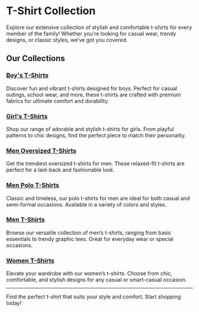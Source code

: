 # T-Shirt Collection

Explore our extensive collection of stylish and comfortable t-shirts for every member of the family! Whether you're looking for casual wear, trendy designs, or classic styles, we’ve got you covered.  

## **Our Collections**

### [Boy's T-Shirts](https://www.jandjp.in/collections/boys-t-shirt)  
Discover fun and vibrant t-shirts designed for boys. Perfect for casual outings, school wear, and more, these t-shirts are crafted with premium fabrics for ultimate comfort and durability.  

### [Girl's T-Shirts](https://www.jandjp.in/collections/girls-tshirt)  
Shop our range of adorable and stylish t-shirts for girls. From playful patterns to chic designs, find the perfect piece to match their personality.  

### [Men Oversized T-Shirts](https://www.jandjp.in/collections/men-oversized-tshirts)  
Get the trendiest oversized t-shirts for men. These relaxed-fit t-shirts are perfect for a laid-back and fashionable look.  

### [Men Polo T-Shirts](https://www.jandjp.in/collections/men-polo-tshirts)  
Classic and timeless, our polo t-shirts for men are ideal for both casual and semi-formal occasions. Available in a variety of colors and styles.  

### [Men T-Shirts](https://www.jandjp.in/collections/men-tshirts)  
Browse our versatile collection of men’s t-shirts, ranging from basic essentials to trendy graphic tees. Great for everyday wear or special occasions.  

### [Women T-Shirts](https://www.jandjp.in/collections/women-tshirts)  
Elevate your wardrobe with our women’s t-shirts. Choose from chic, comfortable, and stylish designs for any casual or smart-casual occasion.  

---

Find the perfect t-shirt that suits your style and comfort. Start shopping today!  
